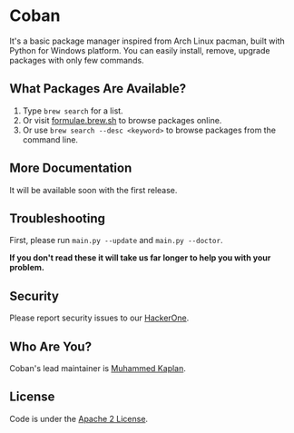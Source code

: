 # Coban
It's a basic package manager inspired from Arch Linux pacman, built with Python for Windows platform. You can easily install, remove, upgrade packages with only few commands.

## What Packages Are Available?
1. Type `brew search` for a list.
2. Or visit [formulae.brew.sh](https://formulae.brew.sh) to browse packages online.
3. Or use `brew search --desc <keyword>` to browse packages from the command line.

## More Documentation
It will be available soon with the first release.

## Troubleshooting
First, please run `main.py --update` and `main.py --doctor`.

**If you don't read these it will take us far longer to help you with your problem.**

## Security
Please report security issues to our [HackerOne](https://hackerone.com/coban).

## Who Are You?
Coban's lead maintainer is [Muhammed Kaplan](https://github.com/muhammedkpln).

## License
Code is under the [Apache 2 License](LICENSE.txt).
